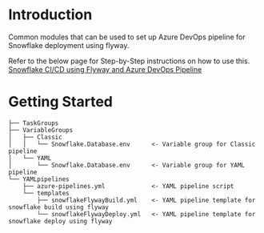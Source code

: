 # Introduction 
Common modules that can be used to set up Azure DevOps pipeline for Snowflake deployment using flyway.

Refer to the below page for Step-by-Step instructions on how to use this.
[Snowflake CI/CD using Flyway and Azure DevOps Pipeline](/docs/index.md)

# Getting Started
```
├── TaskGroups
├── VariableGroups
│   ├── Classic
│   │   └── Snowflake.Database.env      <- Variable group for Classic pipeline
│   └── YAML
│       └── Snowflake.Database.env      <- Variable group for YAML pipeline
└── YAMLpipelines
    ├── azure-pipelines.yml             <- YAML pipeline script
    └── templates
        ├── snowflakeFlywayBuild.yml    <- YAML pipeline template for snowflake build using flyway
        └── snowflakeFlywayDeploy.yml   <- YAML pipeline template for snowflake deploy using flyway
```